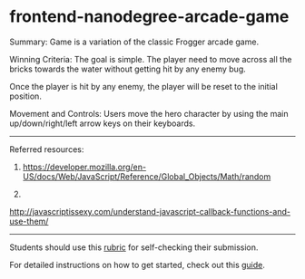 frontend-nanodegree-arcade-game
===============================

Summary: Game is a variation of the classic Frogger arcade game.

Winning Criteria: The goal is simple. The player need to move across all the bricks towards the water without getting hit by any enemy bug.

Once the player is hit by any enemy, the player will be reset to the initial position.

Movement and Controls: Users move the hero character by using the main up/down/right/left arrow keys on their keyboards.

***
Referred resources:

1. https://developer.mozilla.org/en-US/docs/Web/JavaScript/Reference/Global_Objects/Math/random

2.
http://javascriptissexy.com/understand-javascript-callback-functions-and-use-them/

***

Students should use this [rubric](https://www.udacity.com/course/viewer/#!/c-nd001/l-2696458597/m-2687128535) for self-checking their submission.

For detailed instructions on how to get started, check out this [guide](https://docs.google.com/document/d/1v01aScPjSWCCWQLIpFqvg3-vXLH2e8_SZQKC8jNO0Dc/pub?embedded=true).
